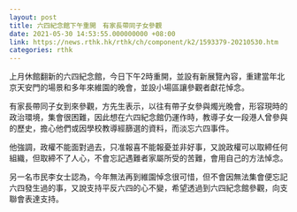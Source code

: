 ```yaml
---
layout: post
title: 六四紀念館下午重開　有家長帶同子女參觀
date: 2021-05-30 14:53:55.000000000 +08:00
link: https://news.rthk.hk/rthk/ch/component/k2/1593379-20210530.htm
categories: rthk
---
```


上月休館翻新的六四紀念館，今日下午2時重開，並設有新展覽內容，重建當年北京天安門的場景和多年來維園的晚會，並設小場區讓參觀者獻花悼念。

有家長帶同子女到來參觀，方先生表示，以往有帶子女參與燭光晚會，形容現時的政治環境，集會很困難，因此想在六四紀念館仍運作時，教導子女一段港人曾參與的歷史，擔心他們或因學校教導經篩選的資料，而淡忘六四事件。

他強調，政權不能面對過去，只准報喜不能報憂並非好事，又說政權可以取締任何組織，但取締不了人心，不會忘記遇難者家屬所受的苦難，會用自己的方法悼念。

另一名市民李女士認為，今年無法再到維園悼念很可惜，但不會因無法集會便忘記六四發生過的事，又說支持平反六四的心不變，希望透過到六四紀念館參觀，向支聯會表達支持。
